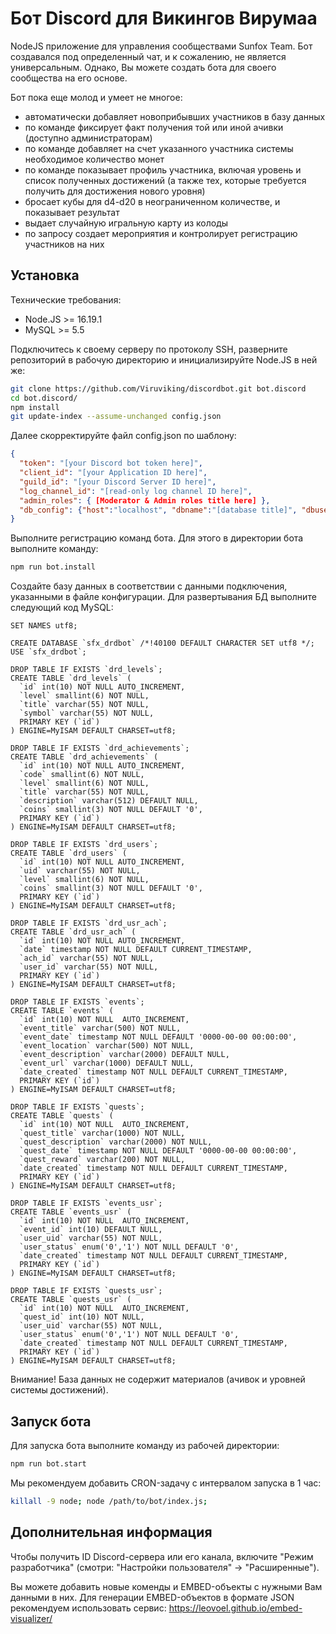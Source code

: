 # Бот Discord для Викингов Вирумаа
NodeJS приложение для управления сообществами Sunfox Team. Бот создавался под определенный чат, и к сожалению, не является универсальным. Однако, Вы можете создать бота для своего сообщества на его основе. 

Бот пока еще молод и умеет не многое:
* автоматически добавляет новоприбывших участников в базу данных
* по команде фиксирует факт получения той или иной ачивки (доступно администраторам)
* по команде добавляет на счет указанного участника системы необходимое количество монет
* по команде показывает профиль участника, включая уровень и список полученных достижений (а также тех, которые требуется получить для достижения нового уровня)
* бросает кубы для d4-d20 в неограниченном количестве, и показывает результат
* выдает случайную игральную карту из колоды
* по запросу создает мероприятия и контролирует регистрацию участников на них

## Установка
Технические требования:
* Node.JS >= 16.19.1
* MySQL >= 5.5

Подключитесь к своему серверу по протоколу SSH, разверните репозиторий в рабочую директорию и инициализируйте Node.JS в ней же:
```bash
git clone https://github.com/Viruviking/discordbot.git bot.discord
cd bot.discord/
npm install
git update-index --assume-unchanged config.json
```
Далее скорректируйте файл config.json по шаблону:
```json
{
  "token": "[your Discord bot token here]",
  "client_id": "[your Application ID here]",
  "guild_id": "[your Discord Server ID here]",
  "log_channel_id": "[read-only log channel ID here]",
  "admin_roles": { [Moderator & Admin roles title here] },
  "db_config": {"host":"localhost", "dbname":"[database title]", "dbuser":"[database username]", "dbpass":"[database user password]" }
}
```
Выполните регистрацию команд бота. Для этого в директории бота выполните команду:
```bash
npm run bot.install
```
Создайте базу данных в соответствии с данными подключения, указанными в файле конфигурации. Для развертывания БД выполните следующий код MySQL:
```mysql
SET NAMES utf8;

CREATE DATABASE `sfx_drdbot` /*!40100 DEFAULT CHARACTER SET utf8 */;
USE `sfx_drdbot`;

DROP TABLE IF EXISTS `drd_levels`;
CREATE TABLE `drd_levels` (
  `id` int(10) NOT NULL AUTO_INCREMENT,
  `level` smallint(6) NOT NULL,
  `title` varchar(55) NOT NULL,
  `symbol` varchar(55) NOT NULL,
  PRIMARY KEY (`id`)
) ENGINE=MyISAM DEFAULT CHARSET=utf8;

DROP TABLE IF EXISTS `drd_achievements`;
CREATE TABLE `drd_achievements` (
  `id` int(10) NOT NULL AUTO_INCREMENT,
  `code` smallint(6) NOT NULL,
  `level` smallint(6) NOT NULL,
  `title` varchar(55) NOT NULL,
  `description` varchar(512) DEFAULT NULL,
  `coins` smallint(3) NOT NULL DEFAULT '0',
  PRIMARY KEY (`id`)
) ENGINE=MyISAM DEFAULT CHARSET=utf8;

DROP TABLE IF EXISTS `drd_users`;
CREATE TABLE `drd_users` (
  `id` int(10) NOT NULL AUTO_INCREMENT,
  `uid` varchar(55) NOT NULL,
  `level` smallint(6) NOT NULL,
  `coins` smallint(3) NOT NULL DEFAULT '0',
  PRIMARY KEY (`id`)
) ENGINE=MyISAM DEFAULT CHARSET=utf8;

DROP TABLE IF EXISTS `drd_usr_ach`;
CREATE TABLE `drd_usr_ach` (
  `id` int(10) NOT NULL AUTO_INCREMENT,
  `date` timestamp NOT NULL DEFAULT CURRENT_TIMESTAMP,
  `ach_id` varchar(55) NOT NULL,
  `user_id` varchar(55) NOT NULL,
  PRIMARY KEY (`id`)
) ENGINE=MyISAM DEFAULT CHARSET=utf8;

DROP TABLE IF EXISTS `events`;
CREATE TABLE `events` (
  `id` int(10) NOT NULL  AUTO_INCREMENT,
  `event_title` varchar(500) NOT NULL,
  `event_date` timestamp NOT NULL DEFAULT '0000-00-00 00:00:00',
  `event_location` varchar(500) NOT NULL,
  `event_description` varchar(2000) DEFAULT NULL,
  `event_url` varchar(1000) DEFAULT NULL,
  `date_created` timestamp NOT NULL DEFAULT CURRENT_TIMESTAMP,
  PRIMARY KEY (`id`)
) ENGINE=MyISAM DEFAULT CHARSET=utf8;

DROP TABLE IF EXISTS `quests`;
CREATE TABLE `quests` (
  `id` int(10) NOT NULL  AUTO_INCREMENT,
  `quest_title` varchar(1000) NOT NULL,
  `quest_description` varchar(2000) NOT NULL,
  `quest_date` timestamp NOT NULL DEFAULT '0000-00-00 00:00:00',
  `quest_reward` varchar(200) NOT NULL,
  `date_created` timestamp NOT NULL DEFAULT CURRENT_TIMESTAMP,
  PRIMARY KEY (`id`)
) ENGINE=MyISAM DEFAULT CHARSET=utf8;

DROP TABLE IF EXISTS `events_usr`;
CREATE TABLE `events_usr` (
  `id` int(10) NOT NULL  AUTO_INCREMENT,
  `event_id` int(10) DEFAULT NULL,
  `user_uid` varchar(55) NOT NULL,
  `user_status` enum('0','1') NOT NULL DEFAULT '0',
  `date_created` timestamp NOT NULL DEFAULT CURRENT_TIMESTAMP,
  PRIMARY KEY (`id`)
) ENGINE=MyISAM DEFAULT CHARSET=utf8;

DROP TABLE IF EXISTS `quests_usr`;
CREATE TABLE `quests_usr` (
  `id` int(10) NOT NULL  AUTO_INCREMENT,
  `quest_id` int(10) NOT NULL,
  `user_uid` varchar(55) NOT NULL,
  `user_status` enum('0','1') NOT NULL DEFAULT '0',
  `date_created` timestamp NOT NULL DEFAULT CURRENT_TIMESTAMP,
  PRIMARY KEY (`id`)
) ENGINE=MyISAM DEFAULT CHARSET=utf8;
```
Внимание! База данных не содержит материалов (ачивок и уровней системы достижений).

## Запуск бота
Для запуска бота выполните команду из рабочей директории:
```bash
npm run bot.start
```
Мы рекомендуем добавить CRON-задачу с интервалом запуска в 1 час:
```bash
killall -9 node; node /path/to/bot/index.js;
```
## Дополнительная информация
Чтобы получить ID Discord-сервера или его канала, включите "Режим разработчика" (смотри: "Настройки пользователя" -> "Расширенные").

Вы можете добавить новые коменды и EMBED-объекты с нужными Вам данными в них. Для генерации EMBED-объектов в формате JSON рекомендуем использовать сервис: https://leovoel.github.io/embed-visualizer/